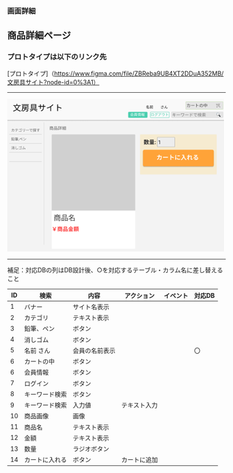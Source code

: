 ### 画面詳細

## 商品詳細ページ

### プロトタイプは以下のリンク先

[プロトタイプ]（https://www.figma.com/file/ZBReba9UB4XT2DDuA352MB/文房具サイト?node-id=0%3A1）
*****

<img src="img/商品詳細ログイン後.png" width=500>

*****

補足：対応DBの列はDB設計後、○を対応するテーブル・カラム名に差し替えること

| ID | 検索 | 内容 | アクション | イベント | 対応DB |
|----|-----|------|---------|-------|-------|
|1|バナー　|サイト名表示||||
|2|カテゴリ|テキスト表示||||
|3|鉛筆、ペン|ボタン||||
|4|消しゴム|ボタン||||
|5|名前 さん|会員の名前表示|||〇|
|6|カートの中|ボタン||||
|6|会員情報|ボタン||||
|7|ログイン|ボタン||||
|8|キーワード検索|ボタン||||
|9|キーワード検索|入力値|テキスト入力|||
|10|商品画像|画像||||
|11|商品名|テキスト表示||||
|12|金額|テキスト表示||||
|13|数量|ラジオボタン||||
|14|カートに入れる|ボタン|カートに追加|||
